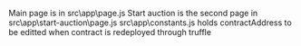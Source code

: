 Main page is in src\app\page.js
Start auction is the second page in src\app\start-auction\page.js
src\app\constants.js holds contractAddress to be editted when contract is redeployed through truffle
